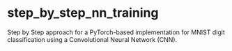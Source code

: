 # step_by_step_nn_training
Step by Step approach for a PyTorch-based implementation for MNIST digit classification using a Convolutional Neural Network (CNN).
